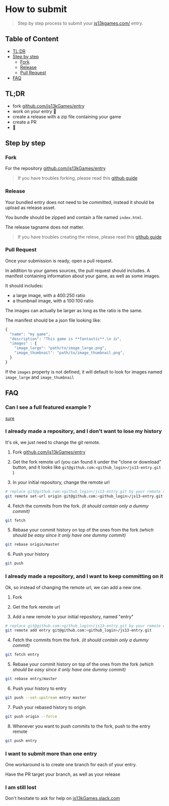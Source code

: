# How to submit

> Step by step process to submit your [js13kgames.com/](https://js13kgames.com/) entry.

## Table of Content

- [TL;DR](#TL;DR)
- [Step by step](#step-by-step)
  - [Fork](#fork)
  - [Release](#release)
  - [Pull Request](#pull-request)
- [FAQ](#FAQ)

## TL;DR

- fork [github.com/js13kGames/entry](https://github.com/js13kGames/entry)
- work on your entry 👷
- create a release with a zip file containing your game
- create a PR
- 🍹

## Step by step

### Fork

For the repository [github.com/js13kGames/entry](https://github.com/js13kGames/entry)

> If you have troubles forking, please read this [github guide](https://help.github.com/en/articles/fork-a-repo)

### Release

Your bundled entry does not need to be committed, instead it should be upload as release asset.

You bundle should be zipped and contain a file named `index.html`.

The release tagname does not matter.

> If you have troubles creating the relese, please read this [github guide](https://help.github.com/en/articles/creating-releases)

### Pull Request

Once your submission is ready, open a pull request.

In addition to your games sources, the pull request should includes. A manifest containing information about your game, as well as some images.

It should includes: 
- a large image, with a 400:250 ratio
- a thumbnail image, with a 100:100 ratio

The images can actually be larger as long as the ratio is the same.

The manifest should be a json file looking like:
```javascript
{
  "name": "my game",
  "description": "This game is **fantastic**.\n 👍",
  "images" : {
    "image_large": "path/to/image_large.png",
    "image_thumbnail": "path/to/image_thumbnail.png",
  }
}
```

If the `images` property is not defined, it will default to look for images named `image_large` and `image_thumbnail`


## FAQ

### Can I see a full featured example ?

[sure ](https://github.com/js13kGames/entry/pull/13)

### I already made a repository, and I don't want to lose my history

It's ok, we just need to change the git remote.

1. Fork [github.com/js13kGames/entry](https://github.com/js13kGames/entry)

2. Get the fork remote url (you can found it under the "clone or download" button, and it looks like `git@github.com:<github_login>/js13-entry.git` )

3. In your initial repository, change the remote url

  ```bash
  # replace git@github.com:<github_login>/js13-entry.git by your remote url
  git remote set-url origin git@github.com:<github_login>/js13-entry.git
```

4. Fetch the commits from the fork. _(it should contain only a dummy commit)_

  ```bash
  git fetch
  ```

5. Rebase your commit history on top of the ones from the fork _(which should be easy since it only have one dummy commit)_

  ```bash
  git rebase origin/master
  ```

6. Push your history

  ```bash
  git push
  ```

### I already made a repository, and I want to keep committing on it

Ok, so instead of changing the remote url, we can add a new one.

1. Fork

2. Get the fork remote url

3. Add a new remote to your initial repository, named "entry"

  ```bash
  # replace git@github.com:<github_login>/js13-entry.git by your remote url
  git remote add entry git@github.com:<github_login>/js13-entry.git
```

4. Fetch the commits from the fork. _(it should contain only a dummy commit)_

  ```bash
  git fetch entry
  ```

5. Rebase your commit history on top of the ones from the fork _(which should be easy since it only have one dummy commit)_

  ```bash
  git rebase entry/master
  ```

6. Push your history to entry

  ```bash
  git push --set-upstream entry master
  ```

7. Push your rebased history to origin

  ```bash
  git push origin --force
  ```

8. Whenever you want to push commits to the fork, push to the entry remote

  ```bash
  git push entry
  ```

### I want to submit more than one entry

One workaround is to create one branch for each of your entry.

Have the PR target your branch, as well as your release


### I am still lost

Don't hesitate to ask for help on [js13kGames.slack.com](http://js13kGames.slack.com)
